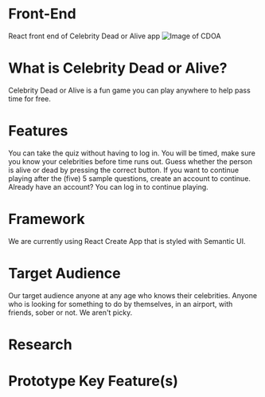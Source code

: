 # Front-End
React front end of Celebrity Dead or Alive app
![Image of CDOA](https://res.cloudinary.com/studio-mogwai/image/upload/v1567102017/cdoa_logo.png)

# What is Celebrity Dead or Alive?
Celebrity Dead or Alive is a fun game you can play anywhere to help pass time for free.

# Features
You can take the quiz without having to log in.
You will be timed, make sure you know your celebrities before time runs out.
Guess whether the person is alive or dead by pressing the correct button.
If you want to continue playing after the (five) 5 sample questions, create an account to continue. 
Already have an account? You can log in to continue playing.

# Framework
We are currently using React Create App that is styled with Semantic UI.

# Target Audience
Our target audience anyone at any age who knows their celebrities. 
Anyone who is looking for something to do by themselves, in an airport, with friends, sober or not. We aren't picky.

# Research

# Prototype Key Feature(s)
